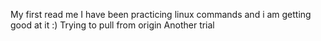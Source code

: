 My first read me
I have been practicing linux commands and i am getting good at it :)
Trying to pull from origin
Another trial
